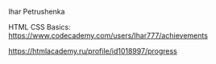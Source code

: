 Ihar Petrushenka

HTML CSS Basics: https://www.codecademy.com/users/Ihar777/achievements

https://htmlacademy.ru/profile/id1018997/progress
